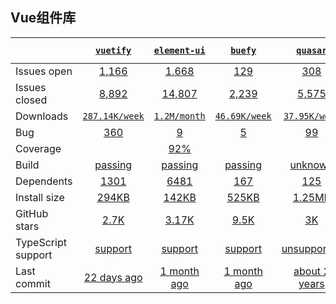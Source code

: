 ## Vue组件库
|   | [`vuetify`][b0] | [`element-ui`][r0] | [`buefy`][n0] | [`quasar`][k0] | [`mint-ui`][a0] | [`bootstrap-vue`][q0] |
|---|:---:|:---:|:----:|:----:|:----:|:----:|
| Issues open           | [1,166][IO1] | [1,668][IO2] | [129][IO3] | [308][IO4] | [237][IO5] | [126][IO6] |
| Issues closed         | [8,892][IC1] | [14,807][IC2] | [2,239][IC3] | [5,575][IC4] | [986][IC5] | [3,006][IC6] |
| Downloads             | [`287.14K/week`][DL1] | [`1.2M/month`][DL2] | [`46.69K/week`][DL3] | [`37.95K/week`][DL4] | [`30K/month`][DL5] | [`360.74K/week`][DL6] |
| Bug              | [360][bug1] | [9][bug2] | [5][bug3] | [99][bug4] | [3][bug5] | [6][bug6] |
| Coverage              |  | [92%][cover2] |  |  | [93%][cover5] |  |
| Build                 | [passing][bd1] | [passing][bd2] | [passing][bd3] | [unknown][bd4] | [passing][bd5] | [passing][bd6] |
| Dependents            | [1301][dep1] | [6481][dep2] | [167][dep3] | [125][dep4] | [214][dep5] | [824][dep6] |
| Install size          | [294KB][IS1] | [142KB][IS2] | [525KB][IS3] | [1.25MB][IS4] | [22.1KB][IS5] | [22.1KB][IS6] |
| GitHub stars          | [2.7K][stars1] | [3.17K][stars2] | [9.5K][stars3] | [3K][stars4] | [1.2K][stars5] | [1.2K][stars6] |
| TypeScript support    | [support][TS1] | [support][TS2] | [support][TS3] | [unsupported][TS4] | [support][TS5] | [support][TS6] |
| Last commit           | [22 days ago][commits1] | [1 month ago][commits2] | [1 month ago][commits3] | [about 2 years][commits4] | [1 year ago][commits5] | [22 days ago][commits6] |

[b0]: https://github.com/vuetifyjs/vuetify
[r0]: https://github.com/ElemeFE/element
[n0]: https://github.com/buefy/buefy
[k0]: https://github.com/quasarframework/quasar
[a0]: https://github.com/ElemeFE/mint-ui/
[q0]: https://github.com/bootstrap-vue/bootstrap-vue

[IO1]: https://github.com/vuetifyjs/vuetify/issues
[IO2]: https://github.com/ElemeFE/element/issues
[IO3]: https://github.com/buefy/buefy/issues
[IO4]: https://github.com/quasarframework/quasar/issues
[IO5]: https://github.com/ElemeFE/mint-ui/issues
[IO6]: https://github.com/bootstrap-vue/bootstrap-vue/issues
[IC1]: https://github.com/vuetifyjs/vuetify/issues
[IC2]: https://github.com/ElemeFE/element/issues
[IC3]: https://github.com/buefy/buefy/issues
[IC4]: https://github.com/quasarframework/quasar/issues
[IC5]: https://github.com/ElemeFE/mint-ui/issues
[IC6]: https://github.com/bootstrap-vue/bootstrap-vue/issues

[DL1]: https://www.npmjs.com/package/vuetify
[DL2]: https://www.npmjs.com/package/element-ui
[DL3]: https://www.npmjs.com/package/buefy
[DL4]: https://www.npmjs.com/package/quasar
[DL5]: https://www.npmjs.com/package/mint-ui
[DL6]: https://www.npmjs.com/package/bootstrap-vue

[bd1]: https://www.travis-ci.org/github/nodeca/pica
[bd2]: https://travis-ci.org/github/fengyuanchen/compressorjs
[bd3]: https://travis-ci.org/github/fengyuanchen/cropperjs
[bd4]: https://www.travis-ci.org/github/benhowdle89/grade
[bd5]: https://travis-ci.org/github/lukechilds/merge-images
[bd6]: https://travis-ci.org/github/lukechilds/merge-images

[bug1]: https://github.com/vuetifyjs/vuetify/issues?q=is%3Aopen+is%3Aissue+label%3A%22T%3A+bug%22
[bug2]: https://github.com/ElemeFE/element/issues?q=is%3Aopen+is%3Aissue+label%3A%22type%3A+bug%22
[bug3]: https://github.com/buefy/buefy/issues?q=is%3Aopen+is%3Aissue+label%3Abug
[bug4]: https://github.com/quasarframework/quasar/issues?page=4&q=is%3Aopen+is%3Aissue+label%3A%22%3Abeetle%3A+bug%22
[bug5]: https://github.com/ElemeFE/mint-ui/issues?q=is%3Aopen+is%3Aissue+label%3Abug
[bug6]: https://github.com/lukechilds/merge-images/issues?q=is%3Aopen+is%3Aissue+label%3Abug

[cover2]: https://app.codecov.io/gh/fengyuanchen/compressorjs
[cover5]: https://coveralls.io/github/lukechilds/merge-images?branch=master

[dep1]: https://www.npmjs.com/package/vuetify
[dep2]: https://www.npmjs.com/package/element-ui
[dep3]: https://www.npmjs.com/package/buefy
[dep4]: https://www.npmjs.com/package/quasar
[dep5]: https://www.npmjs.com/package/mint-ui
[dep6]: https://www.npmjs.com/package/bootstrap-vue

[IS1]: https://packagephobia.com/result?p=pica
[IS2]: https://packagephobia.com/result?p=compressorjs
[IS3]: https://packagephobia.com/result?p=cropperjs
[IS4]: https://packagephobia.com/result?p=grade
[IS5]: https://packagephobia.com/result?p=merge-images
[IS6]: https://packagephobia.com/result?p=merge-images

[stars1]: https://github.com/nodeca/pica/stargazers
[stars2]: https://github.com/fengyuanchen/compressorjs/stargazers
[stars3]: https://github.com/fengyuanchen/cropperjs/stargazers
[stars4]: https://github.com/benhowdle89/grade/stargazers
[stars5]: https://github.com/lukechilds/merge-images/stargazers
[stars6]: https://github.com/lukechilds/merge-images/stargazers

[TS1]: https://www.npmjs.com/package/@types/pica
[TS2]: https://github.com/fengyuanchen/compressorjs/search?l=TypeScript
[TS3]: https://github.com/fengyuanchen/cropperjs/search?l=TypeScript
[TS4]: https://github.com/benhowdle89/grade/search?l=javascript
[TS5]: https://www.npmjs.com/package/@types/merge-images
[TS6]: https://www.npmjs.com/package/@types/merge-images

[commits1]: https://github.com/nodeca/pica/commits
[commits2]: https://github.com/fengyuanchen/compressorjs/commits
[commits3]: https://github.com/fengyuanchen/cropperjs/commits
[commits4]: https://github.com/benhowdle89/grade/commits
[commits5]: https://github.com/lukechilds/merge-images/commits
[commits6]: https://github.com/lukechilds/merge-images/commits
